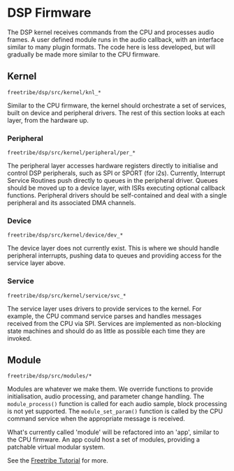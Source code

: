 # DSP Firmware

The DSP kernel receives commands from the CPU and processes audio frames.
A user defined module runs in the audio callback, with an interface similar
to many plugin formats. The code here is less developed, but will gradually
be made more similar to the CPU firmware.

## Kernel

`freetribe/dsp/src/kernel/knl_*`

Similar to the CPU firmware, the kernel should orchestrate a set of services,
built on device and peripheral drivers.
The rest of this section looks at each layer, from the hardware up.

### Peripheral

`freetribe/dsp/src/kernel/peripheral/per_*`

The peripheral layer accesses hardware registers directly to initialise and
control DSP peripherals, such as SPI or SPORT (for i2s).
Currently, Interrupt Service Routines push directly to queues in the peripheral driver.
Queues should be moved up to a device layer,
with ISRs executing optional callback functions.
Peripheral drivers should be self-contained and
deal with a single peripheral and its associated DMA channels.

### Device

`freetribe/dsp/src/kernel/device/dev_*`

The device layer does not currently exist. This is where we should handle peripheral
interrupts, pushing data to queues and providing access for the service layer above.

### Service

`freetribe/dsp/src/kernel/service/svc_*`

The service layer uses drivers to provide services to the kernel.
For example, the CPU command service parses and handles messages received
from the CPU via SPI. Services are implemented as non-blocking state
machines and should do as little as possible each time they are invoked.

## Module

`freetribe/dsp/src/modules/*`

Modules are whatever we make them. We override functions to provide initialisation,
audio processing, and parameter change handling. The `module_process()` function
is called for each audio sample, block processing is not yet supported. The `module_set_param()`
function is called by the CPU command service when the appropriate message is received.

What's currently called 'module' will be refactored into an 'app', similar to the
CPU firmware. An app could host a set of modules, providing a patchable
virtual modular system.

See the [Freetribe Tutorial](tutorial.md) for more.
